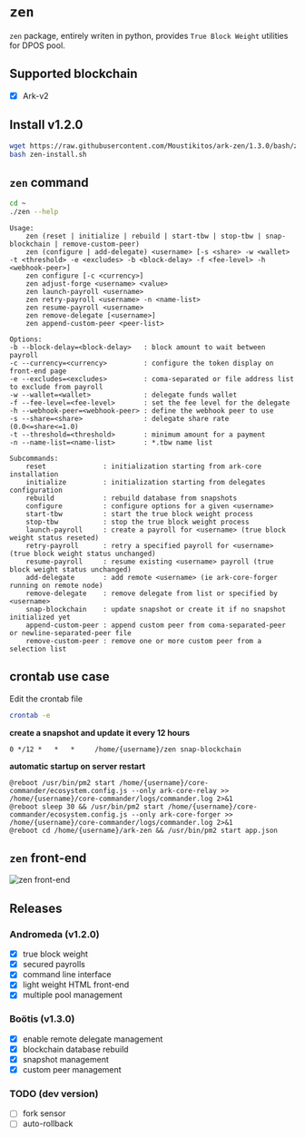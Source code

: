 # `zen`

`zen` package, entirely writen in python, provides `True Block Weight` utilities
for DPOS pool.

## Supported blockchain

 * [X] Ark-v2

## Install v1.2.0

```bash
wget https://raw.githubusercontent.com/Moustikitos/ark-zen/1.3.0/bash/zen-install.sh
bash zen-install.sh
```

## `zen` command

```bash
cd ~
./zen --help
```
```
Usage:
    zen (reset | initialize | rebuild | start-tbw | stop-tbw | snap-blockchain | remove-custom-peer)
    zen (configure | add-delegate) <username> [-s <share> -w <wallet> -t <threshold> -e <excludes> -b <block-delay> -f <fee-level> -h <webhook-peer>]
    zen configure [-c <currency>]
    zen adjust-forge <username> <value>
    zen launch-payroll <username>
    zen retry-payroll <username> -n <name-list>
    zen resume-payroll <username>
    zen remove-delegate [<username>]
    zen append-custom-peer <peer-list>

Options:
-b --block-delay=<block-delay>   : block amount to wait between payroll
-c --currency=<currency>         : configure the token display on front-end page
-e --excludes=<excludes>         : coma-separated or file address list to exclude from payroll
-w --wallet=<wallet>             : delegate funds wallet
-f --fee-level=<fee-level>       : set the fee level for the delegate
-h --webhook-peer=<webhook-peer> : define the webhook peer to use
-s --share=<share>               : delegate share rate (0.0<=share<=1.0)
-t --threshold=<threshold>       : minimum amount for a payment
-n --name-list=<name-list>       : *.tbw name list

Subcommands:
    reset              : initialization starting from ark-core installation
    initialize         : initialization starting from delegates configuration
    rebuild            : rebuild database from snapshots
    configure          : configure options for a given <username>
    start-tbw          : start the true block weight process
    stop-tbw           : stop the true block weight process
    launch-payroll     : create a payroll for <username> (true block weight status reseted)
    retry-payroll      : retry a specified payroll for <username> (true block weight status unchanged)
    resume-payroll     : resume existing <username> payroll (true block weight status unchanged)
    add-delegate       : add remote <username> (ie ark-core-forger running on remote node)
    remove-delegate    : remove delegate from list or specified by <username>
    snap-blockchain    : update snapshot or create it if no snapshot initialized yet
    append-custom-peer : append custom peer from coma-separated-peer or newline-separated-peer file
    remove-custom-peer : remove one or more custom peer from a selection list
```

## crontab use case

Edit the crontab file
```bash
crontab -e
```
**create a snapshot and update it every 12 hours**
```
0 */12 *   *   *     /home/{username}/zen snap-blockchain
```
**automatic startup on server restart**
```
@reboot /usr/bin/pm2 start /home/{username}/core-commander/ecosystem.config.js --only ark-core-relay >> /home/{username}/core-commander/logs/commander.log 2>&1
@reboot sleep 30 && /usr/bin/pm2 start /home/{username}/core-commander/ecosystem.config.js --only ark-core-forger >> /home/{username}/core-commander/logs/commander.log 2>&1
@reboot cd /home/{username}/ark-zen && /usr/bin/pm2 start app.json
```

## `zen` front-end

![zen front-end](https://raw.githubusercontent.com/Moustikitos/zen/master/app.png)

## Releases

### Andromeda (v1.2.0)

 - [x] true block weight
 - [x] secured payrolls
 - [x] command line interface
 - [x] light weight HTML front-end
 - [x] multiple pool management

### Boötis (v1.3.0)
 - [x] enable remote delegate management
 - [x] blockchain database rebuild
 - [x] snapshot management
 - [x] custom peer management

### TODO (dev version)

 - [ ] fork sensor
 - [ ] auto-rollback
